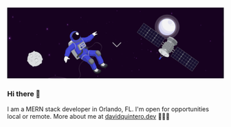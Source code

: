 [![header image astronaut](astro.png "astronaut")](https://davidquintero.dev)


### Hi there 👋

I am a MERN stack developer in Orlando, FL. I'm open for opportunities local or remote. More about me at <a href="https://davidquintero.dev">davidquintero.dev</a> 🧑🏻‍💻


<!--
**instanetk/instanetk** is a ✨ _special_ ✨ repository because its `README.md` (this file) appears on your GitHub profile.

Here are some ideas to get you started:

- 🔭 I’m currently working on ...
- 🌱 I’m currently learning ...
- 👯 I’m looking to collaborate on ...
- 🤔 I’m looking for help with ...
- 💬 Ask me about ...
- 📫 How to reach me: ...
- 😄 Pronouns: ...
- ⚡ Fun fact: ...
-->
